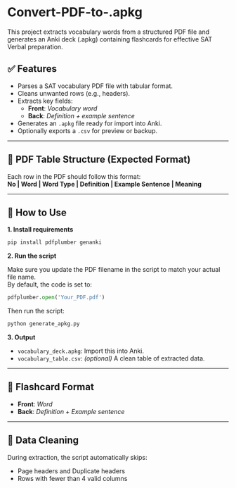 # Convert-PDF-to-.apkg

This project extracts vocabulary words from a structured PDF file and generates an Anki deck (.apkg) containing flashcards for effective SAT Verbal preparation.

## ✅ Features

- Parses a SAT vocabulary PDF file with tabular format.  
- Cleans unwanted rows (e.g., headers).  
- Extracts key fields:  
  - **Front**: *Vocabulary word*  
  - **Back**: *Definition + example sentence*  
- Generates an `.apkg` file ready for import into Anki.  
- Optionally exports a `.csv` for preview or backup.  

---

## 📂 PDF Table Structure (Expected Format)

Each row in the PDF should follow this format:  
**No | Word | Word Type | Definition | Example Sentence | Meaning**  

---

## 🚀 How to Use

**1. Install requirements**  
```bash
pip install pdfplumber genanki
```

**2. Run the script**  

Make sure you update the PDF filename in the script to match your actual file name.  
By default, the code is set to:  

```python
pdfplumber.open('Your_PDF.pdf')
```

Then run the script:  

```bash
python generate_apkg.py
```

**3. Output**  
- `vocabulary_deck.apkg`: Import this into Anki.  
- `vocabulary_table.csv`: *(optional)* A clean table of extracted data.  

---

## 🧠 Flashcard Format

- **Front**: *Word*  
- **Back**: *Definition + Example sentence*  

---

## 🧹 Data Cleaning

During extraction, the script automatically skips:  
- Page headers and Duplicate headers  
- Rows with fewer than 4 valid columns
